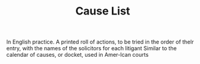 ---
title: Cause List
letter: C
permalink: "/definitions/bld-cause-list.html"
body: In English practice. A printed roll of actions, to be tried in the order of
  thelr entry, with the names of the solicitors for each litigant Similar to the calendar
  of causes, or docket, used in Amer-lcan courts
published_at: '2018-07-07'
source: Black's Law Dictionary 2nd Ed (1910)
layout: post
---